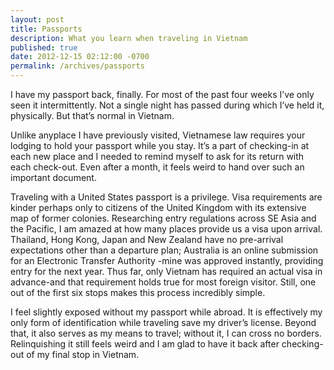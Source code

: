 ```yaml
---
layout: post
title: Passports
description: What you learn when traveling in Vietnam
published: true
date: 2012-12-15 02:12:00 -0700
permalink: /archives/passports
---
```

I have my passport back, finally. For most of the past four weeks I&#8217;ve only seen it intermittently. Not a single night has passed during which I&#8217;ve held it, physically. But that&#8217;s normal in Vietnam.

Unlike anyplace I have previously visited, Vietnamese law requires your lodging to hold your passport while you stay. It&#8217;s a part of checking-in at each new place and I needed to remind myself to ask for its return with each check-out. Even after a month, it feels weird to hand over such an important document.

Traveling with a United States passport is a privilege. Visa requirements are kinder perhaps only to citizens of the United Kingdom with its extensive map of former colonies. Researching entry regulations across SE Asia and the Pacific, I am amazed at how many places provide us a visa upon arrival. Thailand, Hong Kong, Japan and New Zealand have no pre-arrival expectations other than a departure plan; Australia is an online submission for an Electronic Transfer Authority -mine was approved instantly, providing entry for the next year. Thus far, only Vietnam has required an actual visa in advance-and that requirement holds true for most foreign visitor. Still, one out of the first six stops makes this process incredibly simple.

I feel slightly exposed without my passport while abroad. It is effectively my only form of identification while traveling save my driver&#8217;s license. Beyond that, it also serves as my means to travel; without it, I can cross no borders. Relinquishing it still feels weird and I am glad to have it back after checking-out of my final stop in Vietnam.